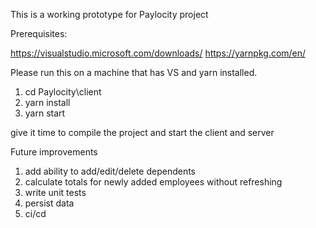 This is a working prototype for Paylocity project

Prerequisites:

https://visualstudio.microsoft.com/downloads/
https://yarnpkg.com/en/

Please run this on a machine that has VS and yarn installed.

1.  cd Paylocity\client
2.  yarn install
3.  yarn start

give it time to compile the project and start the client and server

Future improvements
1.  add ability to add/edit/delete dependents
2.  calculate totals for newly added employees without refreshing
3.  write unit tests
4.  persist data
5.  ci/cd
